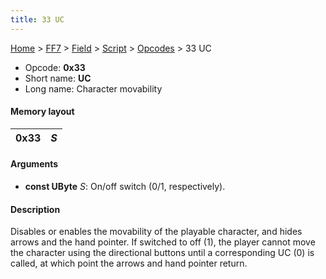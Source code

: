 ```yaml
---
title: 33 UC
---
```


[Home](../../../../Main%20Page.md.md) > [FF7](../../../../FF7.md) > [Field](../../../Field.md) > [Script](../../Script.md) > [Opcodes](../Opcodes.md) > 33 UC

-   Opcode: **0x33**
-   Short name: **UC**
-   Long name: Character movability

#### Memory layout

| 0x33 | *S* |
|------|-----|

#### Arguments

-   **const UByte** *S*: On/off switch (0/1, respectively).

#### Description

Disables or enables the movability of the playable character, and hides
arrows and the hand pointer. If switched to off (1), the player cannot
move the character using the directional buttons until a corresponding
UC (0) is called, at which point the arrows and hand pointer return.

